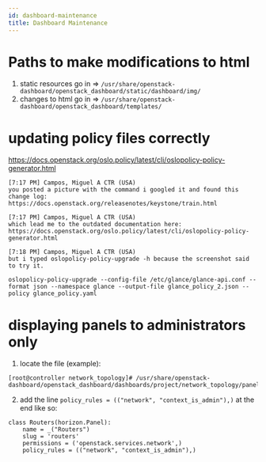 ```yaml
---
id: dashboard-maintenance
title: Dashboard Maintenance
---
```



# Paths to make modifications to html
1. static resources go in => `/usr/share/openstack-dashboard/openstack_dashboard/static/dashboard/img/`
2. changes to html go in => `/usr/share/openstack-dashboard/openstack_dashboard/templates/`

# updating policy files correctly

https://docs.openstack.org/oslo.policy/latest/cli/oslopolicy-policy-generator.html
```
[7:17 PM] Campos, Miguel A CTR (USA)
you posted a picture with the command i googled it and found this change log: https://docs.openstack.org/releasenotes/keystone/train.html
​
[7:17 PM] Campos, Miguel A CTR (USA)
which lead me to the outdated documentation here: https://docs.openstack.org/oslo.policy/latest/cli/oslopolicy-policy-generator.html

​[7:18 PM] Campos, Miguel A CTR (USA)
but i typed oslopolicy-policy-upgrade -h because the screenshot said to try it.

oslopolicy-policy-upgrade --config-file /etc/glance/glance-api.conf --format json --namespace glance --output-file glance_policy_2.json --policy glance_policy.yaml
```
# displaying panels to administrators only

1. locate the file (example):
```
[root@controller network_topology]# /usr/share/openstack-dashboard/openstack_dashboard/dashboards/project/network_topology/panel.py
```
2. add the line `policy_rules = (("network", "context_is_admin"),)` at the end like so:
```
class Routers(horizon.Panel):
    name = _("Routers")
    slug = 'routers'
    permissions = ('openstack.services.network',)
    policy_rules = (("network", "context_is_admin"),)
```
